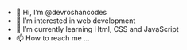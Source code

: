 - 👋 Hi, I’m @devroshancodes
- 👀 I’m interested in web development 
- 🌱 I’m currently learning Html, CSS and JavaScript
- 📫 How to reach me ...

<!---
devroshancodes/devroshancodes is a ✨ special ✨ repository because its `README.md` (this file) appears on your GitHub profile.
You can click the Preview link to take a look at your changes.
--->
